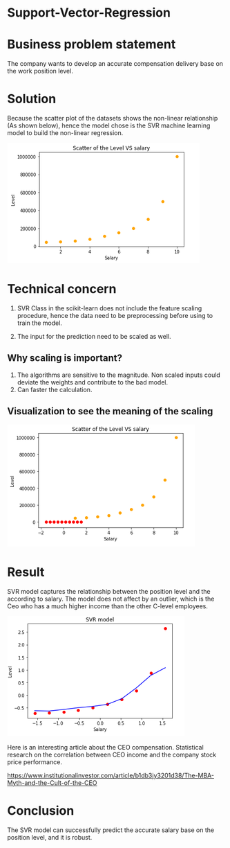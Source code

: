# Support-Vector-Regression

# Business problem statement
The company wants to develop an accurate compensation delivery base on the work position level.  

# Solution
Because the scatter plot of the datasets shows the non-linear relationship (As shown below), hence the model chose is the SVR machine learning model to build the non-linear regression. 

![](OriginalScatter.PNG)

# Technical concern
1. SVR Class in the scikit-learn does not include the feature scaling procedure, hence the data need to be preprocessing before using to train the model.

2. The input for the prediction need to be scaled as well.

 ## Why scaling is important?
1. The algorithms are sensitive to the magnitude. Non scaled inputs could deviate the weights and contribute to the bad model.
2. Can faster the calculation. 

## Visualization to see the meaning of the scaling
![](Scaling.PNG)

# Result
SVR model captures the relationship between the position level and the according to salary. The model does not affect by an outlier, which is the Ceo who has a much higher income than the other C-level employees.  

![](SVR.PNG)

Here is an interesting article about the CEO compensation. Statistical research on the correlation between CEO income and the company stock price performance.

https://www.institutionalinvestor.com/article/b1db3jy3201d38/The-MBA-Myth-and-the-Cult-of-the-CEO

# Conclusion 
The SVR model can successfully predict the accurate salary base on the position level, and it is robust.


